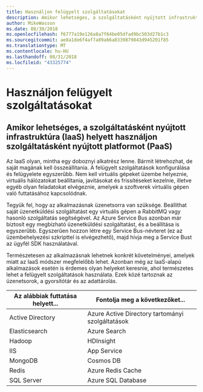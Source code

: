 ```yaml
---
title: Használjon felügyelt szolgáltatásokat
description: Amikor lehetséges, a szolgáltatásként nyújtott infrastruktúra (IaaS) helyett használjon szolgáltatásként nyújtott platformot (PaaS)
author: MikeWasson
ms.date: 08/30/2018
ms.openlocfilehash: f6777a19e126a8a7f64be05dfad9bc503d27b1c3
ms.sourcegitcommit: ae8a1de6f4af7a89a66a8339879843d945201f85
ms.translationtype: MT
ms.contentlocale: hu-HU
ms.lasthandoff: 08/31/2018
ms.locfileid: "43325774"
---
```

# <a name="use-managed-services"></a>Használjon felügyelt szolgáltatásokat

## <a name="when-possible-use-platform-as-a-service-paas-rather-than-infrastructure-as-a-service-iaas"></a>Amikor lehetséges, a szolgáltatásként nyújtott infrastruktúra (IaaS) helyett használjon szolgáltatásként nyújtott platformot (PaaS)

Az IaaS olyan, mintha egy doboznyi alkatrész lenne. Bármit létrehozhat, de saját magának kell összeállítania. A felügyelt szolgáltatások konfigurálása és felügyelete egyszerűbb. Nem kell virtuális gépeket üzembe helyeznie, virtuális hálózatokat beállítania, javításokat és frissítéseket kezelnie, illetve egyéb olyan feladatokat elvégeznie, amelyek a szoftverek virtuális gépen való futtatásához kapcsolódnak.

Tegyük fel, hogy az alkalmazásnak üzenetsorra van szüksége. Beállíthat saját üzenetküldési szolgáltatást egy virtuális gépen a RabbitMQ vagy hasonló szolgáltatás segítségével. Az Azure Service Bus azonban már biztosít egy megbízható üzenetküldési szolgáltatást, és a beállítása is egyszerűbb. Egyszerűen hozzon létre egy Service Bus-névteret (ez az üzembehelyezési szkripttel is elvégezhető), majd hívja meg a Service Bust az ügyfél SDK használatával. 

Természetesen az alkalmazásnak lehetnek konkrét követelményei, amelyek miatt az IaaS módszer megfelelőbb lehet. Azonban még az IaaS-alapú alkalmazások esetén is érdemes olyan helyeket keresnie, ahol természetes lehet a felügyelt szolgáltatások használata. Ezek közé tartoznak az üzenetsorok, a gyorsítótár és az adattárolás.

| Az alábbiak futtatása helyett... | Fontolja meg a következőket... |
|-----------------------|-------------|
| Active Directory | Azure Active Directory tartományi szolgáltatások |
| Elasticsearch | Azure Search |
| Hadoop | HDInsight |
| IIS | App Service |
| MongoDB | Cosmos DB |
| Redis | Azure Redis Cache |
| SQL Server | Azure SQL Database |


